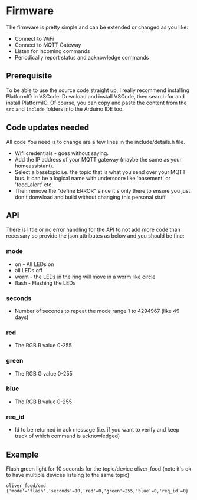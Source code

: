 # Firmware
The firmware is pretty simple and can be extended or changed as you like:
* Connect to WiFi
* Connect to MQTT Gateway
* Listen for incoming commands
* Periodically report status and acknowledge commands

## Prerequisite
To be able to use the source code straight up, I really recommend installing PlatformIO in VSCode. Download and install VSCode, then search for and install PlatformIO. Of course, you can copy and paste the content from the `src` and `include` folders into the Arduino IDE too.

## Code updates needed
All code You need is to change are a few lines in the include/details.h file. 
* Wifi credentials - goes without saying. 
* Add the IP address of your MQTT gateway (maybe the same as your homeassistant).  
* Select a basetopic i.e. the topic that is what you send over your MQTT bus. It can be a logical name with underscore like 'basement' or 'food_alert' etc.
* Then remove the "define ERROR" since it's only there to ensure you just don't donwload and build without changing this personal stuff 

## API
There is little or no error handling for the API to not add more code than recessary so provide the json attributes as below and you should be fine:

### mode
* on - All LEDs on
* all LEDs off
* worm - the LEDs in the ring will move in a worm like circle
* flash - Flashing the LEDs

### seconds
* Number of seconds to repeat the mode range 1 to 4294967 (like 49 days)

### red
* The RGB R value 0-255

### green
* The RGB G value 0-255

### blue
* The RGB B value 0-255

### req_id
* Id to be returned in ack message (i.e. if you want to verify and keep track of which command is acknowledged)

## Example
Flash green light for 10 seconds for the topic/device oliver_food (note it's ok to have multiple devices listeing to the same topic)
```
oliver_food/cmd {'mode'='flash','seconds'=10,'red'=0,'green'=255,'blue'=0,'req_id'=0}
```